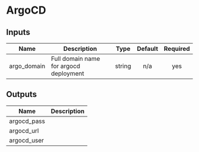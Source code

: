 # ArgoCD

<!-- BEGINNING OF PRE-COMMIT-TERRAFORM DOCS HOOK -->
## Inputs

| Name | Description | Type | Default | Required |
|------|-------------|:----:|:-----:|:-----:|
| argo\_domain | Full domain name for argocd deployment | string | n/a | yes |

## Outputs

| Name | Description |
|------|-------------|
| argocd\_pass |  |
| argocd\_url |  |
| argocd\_user |  |

<!-- END OF PRE-COMMIT-TERRAFORM DOCS HOOK -->
